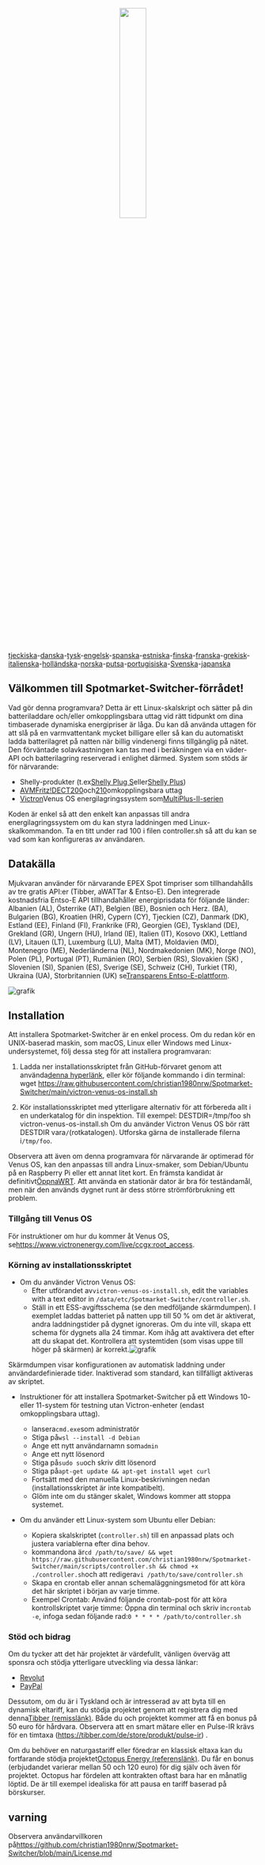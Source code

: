 <p align="center" width="100%">
    <img width="33%" src="https://github.com/christian1980nrw/Spotmarket-Switcher/blob/main/SpotmarketSwitcherLogo.png?raw=true"> 
</p>

[tjeckiska](README.cs.md)-[danska](README.da.md)-[tysk](README.de.md)-[engelsk](README.md)-[spanska](README.es.md)-[estniska](README.et.md)-[finska](README.fi.md)-[franska](README.fr.md)-[grekisk](README.el.md)-[italienska](README.it.md)-[holländska](README.nl.md)-[norska](README.no.md)-[putsa](README.pl.md)-[portugisiska](README.pt.md)-[Svenska](README.sv.md)-[japanska](README.ja.md)

## Välkommen till Spotmarket-Switcher-förrådet!

Vad gör denna programvara?
Detta är ett Linux-skalskript och sätter på din batteriladdare och/eller omkopplingsbara uttag vid rätt tidpunkt om dina timbaserade dynamiska energipriser är låga.
Du kan då använda uttagen för att slå på en varmvattentank mycket billigare eller så kan du automatiskt ladda batterilagret på natten när billig vindenergi finns tillgänglig på nätet.
Den förväntade solavkastningen kan tas med i beräkningen via en väder-API och batterilagring reserverad i enlighet därmed.
System som stöds är för närvarande:

-   Shelly-produkter (t.ex[Shelly Plug S](https://shellyparts.de/products/shelly-plus-plug-s)eller[Shelly Plus](https://shellyparts.de/products/shelly-plus-1pm))
-   [AVMFritz!DECT200](https://avm.de/produkte/smart-home/fritzdect-200/)och[210](https://avm.de/produkte/smart-home/fritzdect-210/)omkopplingsbara uttag
-   [Victron](https://www.victronenergy.com/)Venus OS energilagringssystem som[MultiPlus-II-serien](https://www.victronenergy.com/inverters-chargers)

Koden är enkel så att den enkelt kan anpassas till andra energilagringssystem om du kan styra laddningen med Linux-skalkommandon.
Ta en titt under rad 100 i filen controller.sh så att du kan se vad som kan konfigureras av användaren.

## Datakälla

Mjukvaran använder för närvarande EPEX Spot timpriser som tillhandahålls av tre gratis API:er (Tibber, aWATTar & Entso-E).
Den integrerade kostnadsfria Entso-E API tillhandahåller energiprisdata för följande länder:
Albanien (AL), Österrike (AT), Belgien (BE), Bosnien och Herz. (BA), Bulgarien (BG), Kroatien (HR), Cypern (CY), Tjeckien (CZ), Danmark (DK), Estland (EE), Finland (FI), Frankrike (FR), Georgien (GE), Tyskland (DE), Grekland (GR), Ungern (HU), Irland (IE), Italien (IT), Kosovo (XK), Lettland (LV), Litauen (LT), Luxemburg (LU), Malta (MT), Moldavien (MD), Montenegro (ME), Nederländerna (NL), Nordmakedonien (MK), Norge (NO), Polen (PL), Portugal (PT), Rumänien (RO), Serbien (RS), Slovakien (SK) , Slovenien (SI), Spanien (ES), Sverige (SE), Schweiz (CH), Turkiet (TR), Ukraina (UA), Storbritannien (UK) se[Transparens Entso-E-plattform](https://transparency.entsoe.eu/transmission-domain/r2/dayAheadPrices/show).

![grafik](https://user-images.githubusercontent.com/6513794/224442951-c0155a48-f32b-43f4-8014-d86d60c3b311.png)

## Installation

Att installera Spotmarket-Switcher är en enkel process. Om du redan kör en UNIX-baserad maskin, som macOS, Linux eller Windows med Linux-undersystemet, följ dessa steg för att installera programvaran:

1.  Ladda ner installationsskriptet från GitHub-förvaret genom att använda[denna hyperlänk](https://raw.githubusercontent.com/christian1980nrw/Spotmarket-Switcher/main/victron-venus-os-install.sh), eller kör följande kommando i din terminal:
        wget https://raw.githubusercontent.com/christian1980nrw/Spotmarket-Switcher/main/victron-venus-os-install.sh

2.  Kör installationsskriptet med ytterligare alternativ för att förbereda allt i en underkatalog för din inspektion. Till exempel:
        DESTDIR=/tmp/foo sh victron-venus-os-install.sh
    Om du använder Victron Venus OS bör rätt DESTDIR vara`/`(rotkatalogen). Utforska gärna de installerade filerna i`/tmp/foo`.

Observera att även om denna programvara för närvarande är optimerad för Venus OS, kan den anpassas till andra Linux-smaker, som Debian/Ubuntu på en Raspberry Pi eller ett annat litet kort. En främsta kandidat är definitivt[ÖppnaWRT](https://www.openwrt.org). Att använda en stationär dator är bra för teständamål, men när den används dygnet runt är dess större strömförbrukning ett problem.

### Tillgång till Venus OS

För instruktioner om hur du kommer åt Venus OS, se<https://www.victronenergy.com/live/ccgx:root_access>.

### Körning av installationsskriptet

-   Om du använder Victron Venus OS:
    -   Efter utförandet av`victron-venus-os-install.sh`, edit the variables with a text editor in `/data/etc/Spotmarket-Switcher/controller.sh`.
    -   Ställ in ett ESS-avgiftsschema (se den medföljande skärmdumpen). I exemplet laddas batteriet på natten upp till 50 % om det är aktiverat, andra laddningstider på dygnet ignoreras. Om du inte vill, skapa ett schema för dygnets alla 24 timmar. Kom ihåg att avaktivera det efter att du skapat det. Kontrollera att systemtiden (som visas uppe till höger på skärmen) är korrekt.![grafik](https://user-images.githubusercontent.com/6513794/206877184-b8bf0752-b5d5-4c1b-af15-800b6499cfc7.png)

Skärmdumpen visar konfigurationen av automatisk laddning under användardefinierade tider. Inaktiverad som standard, kan tillfälligt aktiveras av skriptet.

-   Instruktioner för att installera Spotmarket-Switcher på ett Windows 10- eller 11-system för testning utan Victron-enheter (endast omkopplingsbara uttag).

    -   lansera`cmd.exe`som administratör
    -   Stiga på`wsl --install -d Debian`
    -   Ange ett nytt användarnamn som`admin`
    -   Ange ett nytt lösenord
    -   Stiga på`sudo su`och skriv ditt lösenord
    -   Stiga på`apt-get update && apt-get install wget curl`
    -   Fortsätt med den manuella Linux-beskrivningen nedan (installationsskriptet är inte kompatibelt).
    -   Glöm inte om du stänger skalet, Windows kommer att stoppa systemet.


-   Om du använder ett Linux-system som Ubuntu eller Debian:
    -   Kopiera skalskriptet (`controller.sh`) till en anpassad plats och justera variablerna efter dina behov.
    -   kommandona är`cd /path/to/save/ && wget https://raw.githubusercontent.com/christian1980nrw/Spotmarket-Switcher/main/scripts/controller.sh && chmod +x ./controller.sh`och att redigera`vi /path/to/save/controller.sh`
    -   Skapa en crontab eller annan schemaläggningsmetod för att köra det här skriptet i början av varje timme.
    -   Exempel Crontab:
          Använd följande crontab-post för att köra kontrollskriptet varje timme:
          Öppna din terminal och skriv in`crontab -e`, infoga sedan följande rad:`0 * * * * /path/to/controller.sh`

### Stöd och bidrag

Om du tycker att det här projektet är värdefullt, vänligen överväg att sponsra och stödja ytterligare utveckling via dessa länkar:

-   [Revolut](https://revolut.me/christqki2)
-   [PayPal](https://paypal.me/christian1980nrw)

Dessutom, om du är i Tyskland och är intresserad av att byta till en dynamisk eltariff, kan du stödja projektet genom att registrera dig med denna[Tibber (remisslänk)](https://invite.tibber.com/ojgfbx2e). Både du och projektet kommer att få en bonus på 50 euro för hårdvara. Observera att en smart mätare eller en Pulse-IR krävs för en timtaxa (<https://tibber.com/de/store/produkt/pulse-ir>) .

Om du behöver en naturgastariff eller föredrar en klassisk eltaxa kan du fortfarande stödja projektet[Octopus Energy (referenslänk)](https://share.octopusenergy.de/glass-raven-58).
Du får en bonus (erbjudandet varierar mellan 50 och 120 euro) för dig själv och även för projektet.
Octopus har fördelen att kontrakten oftast bara har en månatlig löptid. De är till exempel idealiska för att pausa en tariff baserad på börskurser.

## varning

Observera användarvillkoren på<https://github.com/christian1980nrw/Spotmarket-Switcher/blob/main/License.md>
